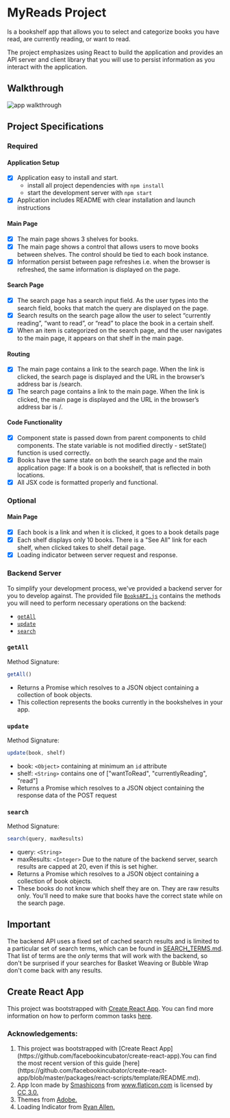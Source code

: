 # MyReads Project

Is a bookshelf app that allows you to select and categorize books you have read, are currently reading, or want to read. 

The project emphasizes using React to build the application and provides an API server and client library that you will use to persist information as you interact with the application.

## Walkthrough

<img src="https://github.com/DeekshaPrabhakar/myreads/blob/master/public/myReads1.gif" alt="app walkthrough" />

## Project Specifications

### Required
#### Application Setup
- [x] Application easy to install and start.
  - install all project dependencies with `npm install`
  - start the development server with `npm start`
- [x] Application includes README with clear installation and launch instructions

#### Main Page
- [x] The main page shows 3 shelves for books.
- [x] The main page shows a control that allows users to move books between shelves. The control should be tied to each book instance.
- [x] Information persist between page refreshes i.e. when the browser is refreshed, the same information is displayed on the page.

#### Search Page
- [x] The search page has a search input field. As the user types into the search field, books that match the query are displayed on the page.
- [x] Search results on the search page allow the user to select “currently reading”, “want to read”, or “read” to place the book in a certain shelf.
- [x] When an item is categorized on the search page, and the user navigates to the main page, it appears on that shelf in the main page.

#### Routing
- [x] The main page contains a link to the search page. When the link is clicked, the search page is displayed and the URL in the browser’s address bar is /search.
- [x] The search page contains a link to the main page. When the link is clicked, the main page is displayed and the URL in the browser’s address bar is /.

#### Code Functionality
- [x] Component state is passed down from parent components to child components. The state variable is not modified directly - setState() function is used correctly.
- [x] Books have the same state on both the search page and the main application page: If a book is on a bookshelf, that is reflected in both locations.
- [x] All JSX code is formatted properly and functional.

### Optional
#### Main Page
- [x] Each book is a link and when it is clicked, it goes to a book details page
- [x] Each shelf displays only 10 books. There is a "See All" link for each shelf, when clicked takes to shelf detail page.
- [x] Loading indicator between server request and response.

### Backend Server

To simplify your development process, we've provided a backend server for you to develop against. The provided file [`BooksAPI.js`](src/BooksAPI.js) contains the methods you will need to perform necessary operations on the backend:

* [`getAll`](#getall)
* [`update`](#update)
* [`search`](#search)

### `getAll`

Method Signature:

```js
getAll()
```

* Returns a Promise which resolves to a JSON object containing a collection of book objects.
* This collection represents the books currently in the bookshelves in your app.

### `update`

Method Signature:

```js
update(book, shelf)
```

* book: `<Object>` containing at minimum an `id` attribute
* shelf: `<String>` contains one of ["wantToRead", "currentlyReading", "read"]  
* Returns a Promise which resolves to a JSON object containing the response data of the POST request

### `search`

Method Signature:

```js
search(query, maxResults)
```

* query: `<String>`
* maxResults: `<Integer>` Due to the nature of the backend server, search results are capped at 20, even if this is set higher.
* Returns a Promise which resolves to a JSON object containing a collection of book objects.
* These books do not know which shelf they are on. They are raw results only. You'll need to make sure that books have the correct state while on the search page.

## Important
The backend API uses a fixed set of cached search results and is limited to a particular set of search terms, which can be found in [SEARCH_TERMS.md](SEARCH_TERMS.md). That list of terms are the _only_ terms that will work with the backend, so don't be surprised if your searches for Basket Weaving or Bubble Wrap don't come back with any results.

## Create React App

This project was bootstrapped with [Create React App](https://github.com/facebookincubator/create-react-app). You can find more information on how to perform common tasks [here](https://github.com/facebookincubator/create-react-app/blob/master/packages/react-scripts/template/README.md).

### Acknowledgements:
<ol>
  <li>
This project was bootstrapped with [Create React App](https://github.com/facebookincubator/create-react-app).You can find the most recent version of this guide [here](https://github.com/facebookincubator/create-react-app/blob/master/packages/react-scripts/template/README.md).
  </li>
  <li>
  App Icon made by <a href="https://www.flaticon.com/authors/smashicons" title="Smashicons">Smashicons</a> from <a href="https://www.flaticon.com/" title="Flaticon">www.flaticon.com</a> is licensed by <a href="http://creativecommons.org/licenses/by/3.0/" title="Creative Commons BY 3.0" target="_blank">CC 3.0.</a>
  </li>
  <li>
    Themes from <a href="https://color.adobe.com/chocolate-color-theme-9887282/">Adobe.</a>
  </li>
  <li>Loading Indicator from <a href="http://articles.dappergentlemen.com/2015/01/13/svg-spinner/">Ryan Allen.</li>
  </ol>

